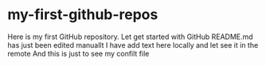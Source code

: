 # my-first-github-repos
Here is my first GitHub repository. Let get started with GitHub
README.md has just been edited manuallt
I have add text here locally and let see it in the remote
And this is just to see my confilt file
